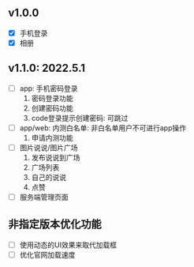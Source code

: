 ## v1.0.0
* [x] 手机登录
* [x] 相册

## v1.1.0: 2022.5.1
* [ ] app: 手机密码登录
    1. 密码登录功能
    2. 创建密码功能
    3. code登录提示创建密码: 可跳过
* [ ] app/web: 内测白名单: 非白名单用户不可进行app操作
    1. 申请内测功能
* [ ] 图片说说/图片广场
    1. 发布说说到广场
    2. 广场列表
    3. 自己的说说
    4. 点赞
* [ ] 服务端管理页面

## 非指定版本优化功能
* [ ] 使用动态的UI效果来取代加载框
* [ ] 优化官网加载速度
